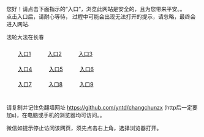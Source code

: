 您好！请点击下面指示的“入口”，浏览此网站是安全的，且为您带来平安。。 <br/>
点击入口后，请耐心等待， 过程中可能会出现无法打开的提示，请忽略，最终会进入网站. </br>

法轮大法在长春<br/>
<div style="padding:10px"><a style="margin:20px" target="_blank" href="https://d4kbqv2glitpa.cloudfront.net/2Qpsp?zprykfto" id="ccLink1" rel="nofollow">入口1</a> <a target="_blank" style="margin:20px" href="https://d1q4tlw24dcz5u.cloudfront.net/2Qpsp?nxcym" id="ccLink2" rel="nofollow">入口2</a> <a style="margin:20px" target="_blank" href="https://d3uh9xa7dw6l66.cloudfront.net/2Qpsp?impco" id="ccLink3" rel="nofollow">入口3</a></div>

<div style="padding:10px" ><a style="margin:20px" target="_blank" href="https://d4kbqv2glitpa.cloudfront.net/2Qpsp?zprykfto" id="ccLink4" rel="nofollow">入口4</a> <a style="margin:20px" href="https://d1q4tlw24dcz5u.cloudfront.net/2Qpsp?nxcym" target="_blank" id="ccLink5" rel="nofollow">入口5</a> <a style="margin:20px" href="https://d3uh9xa7dw6l66.cloudfront.net/2Qpsp?impco" target="_blank" id="ccLink6" rel="nofollow">入口6</a></div>

<div style="padding:10px"><a style="margin:20px" target="_blank" href="https://d4kbqv2glitpa.cloudfront.net/2Qpsp?zprykfto" id="ccLink7" rel="nofollow">入口7</a> <a style="margin:20px" href="https://d1q4tlw24dcz5u.cloudfront.net/2Qpsp?nxcym" target="_blank" id="ccLink8" rel="nofollow">入口8</a> <a style="margin:20px" target="_blank" href="https://d3uh9xa7dw6l66.cloudfront.net/2Qpsp?impco" id="ccLink9" rel="nofollow">入口9</a></div>

<br/>



请复制并记住免翻墙网址 https://github.com/yntd/changchunzx (http后一定要加s)，在电脑或手机的浏览器均可访问。。<br/>

微信如提示停止访问该网页，须先点击右上角，选择浏览器打开。
